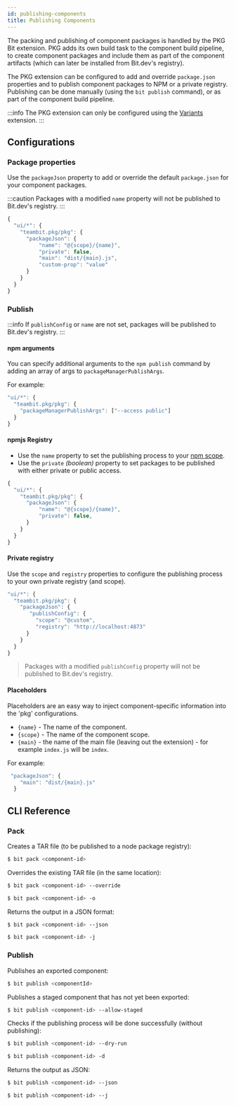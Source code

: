 ```yaml
---
id: publishing-components
title: Publishing Components
---
```


The packing and publishing of component packages is handled by the PKG Bit extension.
PKG adds its own build task to the component build pipeline, to create component packages and include them as part of the component artifacts (which can later be installed from Bit.dev's registry).

The PKG extension can be configured to add and override `package.json` properties and to publish component packages to NPM or a private registry.
Publishing can be done manually (using the `bit publish` command), or as part of the component build pipeline.

:::info
The PKG extension can only be configured using the [Variants](/aspects/variants) extension.
:::

## Configurations

### Package properties

Use the `packageJson` property to add or override the default `package.json` for your component packages.

:::caution
Packages with a modified `name` property will not be published to Bit.dev's registry.
:::

```js
{
  "ui/*": {
    "teambit.pkg/pkg": {
      "packageJson": {
          "name": "@{scope}/{name}",
          "private": false,
          "main": "dist/{main}.js",
          "custom-prop": "value"
      }
    }
  }
}
```

### Publish

:::info
If `publishConfig` or `name` are not set, packages will be published to Bit.dev's registry.
:::

#### npm arguments

You can specify additional arguments to the `npm publish` command by adding an array of args to `packageManagerPublishArgs`.

For example:

```js
"ui/*": {
  "teambit.pkg/pkg": {
    "packageManagerPublishArgs": ["--access public"]
  }
}
```

#### npmjs Registry

- Use the `name` property to set the publishing process to your [npm scope](https://docs.npmjs.com/cli/v6/using-npm/scope).
- Use the `private` _(boolean)_ property to set packages to be published with either private or public access.

```js
{
  "ui/*": {
    "teambit.pkg/pkg": {
      "packageJson": {
          "name": "@{scope}/{name}",
          "private": false,
      }
    }
  }
}
```

#### Private registry

Use the `scope` and `registry` properties to configure the publishing process to your own private registry (and scope).

```js
"ui/*": {
  "teambit.pkg/pkg": {
    "packageJson": {
       "publishConfig": {
         "scope": "@custom",
         "registry": "http://localhost:4873"
      }
    }
  }
}
```

> Packages with a modified `publishConfig` property will not be published to Bit.dev's registry.

#### Placeholders

Placeholders are an easy way to inject component-specific information into the 'pkg' configurations.

- `{name}` - The name of the component.
- `{scope}` - The name of the component scope.
- `{main}` - the name of the main file (leaving out the extension) - for example `index.js` will be `index`.

For example:

```js
 "packageJson": {
    "main": "dist/{main}.js"
  }
```

## CLI Reference

### Pack

Creates a TAR file (to be published to a node package registry):

```bash
$ bit pack <component-id>
```

Overrides the existing TAR file (in the same location):

```bash
$ bit pack <component-id> --override

$ bit pack <component-id> -o
```

Returns the output in a JSON format:

```bash
$ bit pack <component-id> --json

$ bit pack <component-id> -j
```

### Publish

Publishes an exported component:

```bash
$ bit publish <componentId>
```

Publishes a staged component that has not yet been exported:

```bash
$ bit publish <component-id> --allow-staged
```

Checks if the publishing process will be done successfully (without publishing):

```bash
$ bit publish <component-id> --dry-run

$ bit publish <component-id> -d
```

Returns the output as JSON:

```bash
$ bit publish <component-id> --json

$ bit publish <component-id> --j
```

